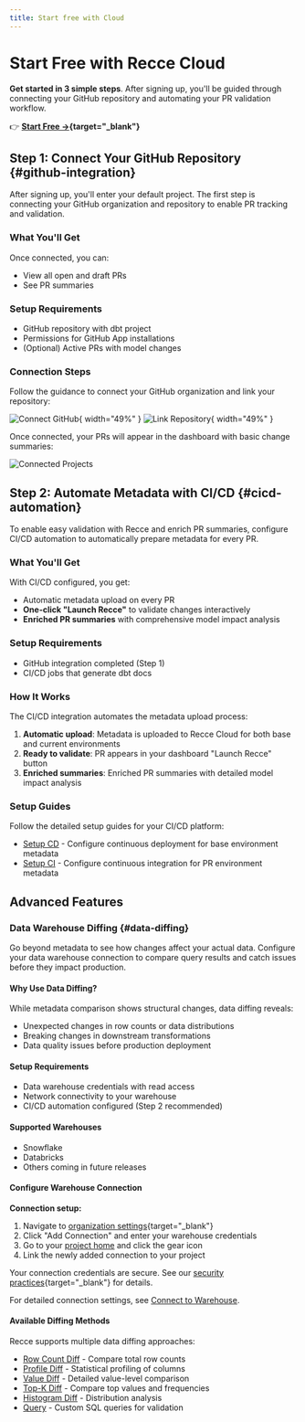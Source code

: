 ```yaml
---
title: Start free with Cloud
---
```


# Start Free with Recce Cloud

**Get started in 3 simple steps**. After signing up, you'll be guided through connecting your GitHub repository and automating your PR validation workflow.

👉 **[Start Free →](https://cloud.reccehq.com){target="\_blank"}**

## Step 1: Connect Your GitHub Repository {#github-integration}

After signing up, you'll enter your default project. The first step is connecting your GitHub organization and repository to enable PR tracking and validation.

### What You'll Get

Once connected, you can:

- View all open and draft PRs
- See PR summaries

### Setup Requirements

- GitHub repository with dbt project
- Permissions for GitHub App installations
- (Optional) Active PRs with model changes

### Connection Steps

Follow the guidance to connect your GitHub organization and link your repository:

![Connect GitHub](../assets/images/2-getting-started/connect_github.png){ width="49%" }
![Link Repository](../assets/images/2-getting-started/link_repository.png){ width="49%" }

Once connected, your PRs will appear in the dashboard with basic change summaries:

![Connected Projects](../assets/images/2-getting-started/connected_projects.png)

## Step 2: Automate Metadata with CI/CD {#cicd-automation}

To enable easy validation with Recce and enrich PR summaries, configure CI/CD automation to automatically prepare metadata for every PR.

### What You'll Get

With CI/CD configured, you get:

- Automatic metadata upload on every PR
- **One-click "Launch Recce"** to validate changes interactively
- **Enriched PR summaries** with comprehensive model impact analysis

### Setup Requirements

- GitHub integration completed (Step 1)
- CI/CD jobs that generate dbt docs

### How It Works

The CI/CD integration automates the metadata upload process:

1. **Automatic upload**: Metadata is uploaded to Recce Cloud for both base and current environments
2. **Ready to validate**: PR appears in your dashboard "Launch Recce" button
3. **Enriched summaries**: Enriched PR summaries with detailed model impact analysis

### Setup Guides

Follow the detailed setup guides for your CI/CD platform:

- [Setup CD](/7-cicd/setup-cd/) - Configure continuous deployment for base environment metadata
- [Setup CI](/7-cicd/setup-ci/) - Configure continuous integration for PR environment metadata

<!-- insert a video -->

## Advanced Features

### Data Warehouse Diffing {#data-diffing}

Go beyond metadata to see how changes affect your actual data. Configure your data warehouse connection to compare query results and catch issues before they impact production.

#### Why Use Data Diffing?

While metadata comparison shows structural changes, data diffing reveals:

- Unexpected changes in row counts or data distributions
- Breaking changes in downstream transformations
- Data quality issues before production deployment

#### Setup Requirements

- Data warehouse credentials with read access
- Network connectivity to your warehouse
- CI/CD automation configured (Step 2 recommended)

#### Supported Warehouses

- Snowflake
- Databricks
- Others coming in future releases

#### Configure Warehouse Connection

**Connection setup:**

1. Navigate to [organization settings](https://cloud.reccehq.com/settings#organization){target="\_blank"}
2. Click "Add Connection" and enter your warehouse credentials
3. Go to your [project home](https://cloud.reccehq.com/) and click the gear icon
4. Link the newly added connection to your project

Your connection credentials are secure. See our [security practices](https://reccehq.com/security/){target="\_blank"} for details.

For detailed connection settings, see [Connect to Warehouse](../5-data-diffing/connect-to-warehouse.md).

<!-- insert a video -->

#### Available Diffing Methods

Recce supports multiple data diffing approaches:

- [Row Count Diff](/5-data-diffing/row-count-diff) - Compare total row counts
- [Profile Diff](/5-data-diffing/profile-diff/) - Statistical profiling of columns
- [Value Diff](/5-data-diffing/value-diff/) - Detailed value-level comparison
- [Top-K Diff](/5-data-diffing/topK-diff/) - Compare top values and frequencies
- [Histogram Diff](/5-data-diffing/histogram-diff/) - Distribution analysis
- [Query](/5-data-diffing/query/) - Custom SQL queries for validation
